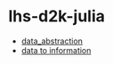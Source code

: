 # lhs-d2k-julia

- [data_abstraction](https://binder.plutojl.org/v0.15.1/open?url=https%253A%252F%252Fraw.githubusercontent.com%252Fmelbourne-cdth%252Flhs-d2k-julia%252Fmain%252Fdata_abstraction.jl)
- [data to information](3A%252F%252Fraw.githubusercontent.com%252Fmelbourne-cdth%252Flhs-d2k-julia%252Fmain%252Fdata_2_information.jl)
